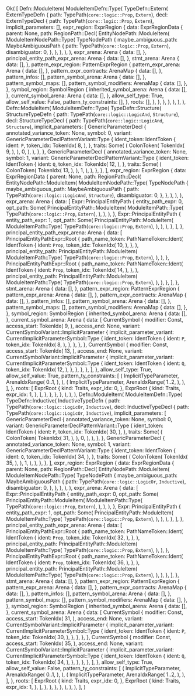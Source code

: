 Ok(
    [
        Defn::ModuleItem(
            ModuleItemDefn::Type(
                TypeDefn::Extern(
                    ExternTypeDefn {
                        path: TypePath(`core::logic::Prop`, `Extern`),
                        decl: ExternTypeDecl {
                            path: TypePath(`core::logic::Prop`, `Extern`),
                            implicit_parameters: [],
                            expr_region: ExprRegion {
                                data: ExprRegionData {
                                    parent: None,
                                    path: RegionPath::Decl(
                                        EntityNodePath::ModuleItem(
                                            ModuleItemNodePath::Type(
                                                TypeNodePath {
                                                    maybe_ambiguous_path: MaybeAmbiguousPath {
                                                        path: TypePath(`core::logic::Prop`, `Extern`),
                                                        disambiguator: 0,
                                                    },
                                                },
                                            ),
                                        ),
                                    ),
                                    expr_arena: Arena {
                                        data: [],
                                    },
                                    principal_entity_path_expr_arena: Arena {
                                        data: [],
                                    },
                                    stmt_arena: Arena {
                                        data: [],
                                    },
                                    pattern_expr_region: PatternExprRegion {
                                        pattern_expr_arena: Arena {
                                            data: [],
                                        },
                                        pattern_expr_contracts: ArenaMap {
                                            data: [],
                                        },
                                        pattern_infos: [],
                                        pattern_symbol_arena: Arena {
                                            data: [],
                                        },
                                        pattern_symbol_maps: [],
                                        pattern_symbol_modifiers: ArenaMap {
                                            data: [],
                                        },
                                    },
                                    symbol_region: SymbolRegion {
                                        inherited_symbol_arena: Arena {
                                            data: [],
                                        },
                                        current_symbol_arena: Arena {
                                            data: [],
                                        },
                                        allow_self_type: True,
                                        allow_self_value: False,
                                        pattern_ty_constraints: [],
                                    },
                                    roots: [],
                                },
                            },
                        },
                    },
                ),
            ),
        ),
        Defn::ModuleItem(
            ModuleItemDefn::Type(
                TypeDefn::Structure(
                    StructureTypeDefn {
                        path: TypePath(`core::logic::LogicAnd`, `Structure`),
                        decl: StructureTypeDecl {
                            path: TypePath(`core::logic::LogicAnd`, `Structure`),
                            implicit_parameters: [
                                GenericParameterDecl {
                                    annotated_variance_token: None,
                                    symbol: 0,
                                    variant: GenericParameterDeclPatternVariant::Type {
                                        ident_token: IdentToken {
                                            ident: `P`,
                                            token_idx: TokenIdx(
                                                8,
                                            ),
                                        },
                                        traits: Some(
                                            (
                                                ColonToken(
                                                    TokenIdx(
                                                        9,
                                                    ),
                                                ),
                                                0,
                                            ),
                                        ),
                                    },
                                },
                                GenericParameterDecl {
                                    annotated_variance_token: None,
                                    symbol: 1,
                                    variant: GenericParameterDeclPatternVariant::Type {
                                        ident_token: IdentToken {
                                            ident: `Q`,
                                            token_idx: TokenIdx(
                                                12,
                                            ),
                                        },
                                        traits: Some(
                                            (
                                                ColonToken(
                                                    TokenIdx(
                                                        13,
                                                    ),
                                                ),
                                                1,
                                            ),
                                        ),
                                    },
                                },
                            ],
                            expr_region: ExprRegion {
                                data: ExprRegionData {
                                    parent: None,
                                    path: RegionPath::Decl(
                                        EntityNodePath::ModuleItem(
                                            ModuleItemNodePath::Type(
                                                TypeNodePath {
                                                    maybe_ambiguous_path: MaybeAmbiguousPath {
                                                        path: TypePath(`core::logic::LogicAnd`, `Structure`),
                                                        disambiguator: 0,
                                                    },
                                                },
                                            ),
                                        ),
                                    ),
                                    expr_arena: Arena {
                                        data: [
                                            Expr::PrincipalEntityPath {
                                                entity_path_expr: 0,
                                                opt_path: Some(
                                                    PrincipalEntityPath::ModuleItem(
                                                        ModuleItemPath::Type(
                                                            TypePath(`core::logic::Prop`, `Extern`),
                                                        ),
                                                    ),
                                                ),
                                            },
                                            Expr::PrincipalEntityPath {
                                                entity_path_expr: 1,
                                                opt_path: Some(
                                                    PrincipalEntityPath::ModuleItem(
                                                        ModuleItemPath::Type(
                                                            TypePath(`core::logic::Prop`, `Extern`),
                                                        ),
                                                    ),
                                                ),
                                            },
                                        ],
                                    },
                                    principal_entity_path_expr_arena: Arena {
                                        data: [
                                            PrincipalEntityPathExpr::Root {
                                                path_name_token: PathNameToken::Ident(
                                                    IdentToken {
                                                        ident: `Prop`,
                                                        token_idx: TokenIdx(
                                                            10,
                                                        ),
                                                    },
                                                ),
                                                principal_entity_path: PrincipalEntityPath::ModuleItem(
                                                    ModuleItemPath::Type(
                                                        TypePath(`core::logic::Prop`, `Extern`),
                                                    ),
                                                ),
                                            },
                                            PrincipalEntityPathExpr::Root {
                                                path_name_token: PathNameToken::Ident(
                                                    IdentToken {
                                                        ident: `Prop`,
                                                        token_idx: TokenIdx(
                                                            14,
                                                        ),
                                                    },
                                                ),
                                                principal_entity_path: PrincipalEntityPath::ModuleItem(
                                                    ModuleItemPath::Type(
                                                        TypePath(`core::logic::Prop`, `Extern`),
                                                    ),
                                                ),
                                            },
                                        ],
                                    },
                                    stmt_arena: Arena {
                                        data: [],
                                    },
                                    pattern_expr_region: PatternExprRegion {
                                        pattern_expr_arena: Arena {
                                            data: [],
                                        },
                                        pattern_expr_contracts: ArenaMap {
                                            data: [],
                                        },
                                        pattern_infos: [],
                                        pattern_symbol_arena: Arena {
                                            data: [],
                                        },
                                        pattern_symbol_maps: [],
                                        pattern_symbol_modifiers: ArenaMap {
                                            data: [],
                                        },
                                    },
                                    symbol_region: SymbolRegion {
                                        inherited_symbol_arena: Arena {
                                            data: [],
                                        },
                                        current_symbol_arena: Arena {
                                            data: [
                                                CurrentSymbol {
                                                    modifier: Const,
                                                    access_start: TokenIdx(
                                                        9,
                                                    ),
                                                    access_end: None,
                                                    variant: CurrentSymbolVariant::ImplicitParameter {
                                                        implicit_parameter_variant: CurrentImplicitParameterSymbol::Type {
                                                            ident_token: IdentToken {
                                                                ident: `P`,
                                                                token_idx: TokenIdx(
                                                                    8,
                                                                ),
                                                            },
                                                        },
                                                    },
                                                },
                                                CurrentSymbol {
                                                    modifier: Const,
                                                    access_start: TokenIdx(
                                                        13,
                                                    ),
                                                    access_end: None,
                                                    variant: CurrentSymbolVariant::ImplicitParameter {
                                                        implicit_parameter_variant: CurrentImplicitParameterSymbol::Type {
                                                            ident_token: IdentToken {
                                                                ident: `Q`,
                                                                token_idx: TokenIdx(
                                                                    12,
                                                                ),
                                                            },
                                                        },
                                                    },
                                                },
                                            ],
                                        },
                                        allow_self_type: True,
                                        allow_self_value: True,
                                        pattern_ty_constraints: [
                                            (
                                                ImplicitTypeParameter,
                                                ArenaIdxRange(
                                                    0..1,
                                                ),
                                            ),
                                            (
                                                ImplicitTypeParameter,
                                                ArenaIdxRange(
                                                    1..2,
                                                ),
                                            ),
                                        ],
                                    },
                                    roots: [
                                        ExprRoot {
                                            kind: Traits,
                                            expr_idx: 0,
                                        },
                                        ExprRoot {
                                            kind: Traits,
                                            expr_idx: 1,
                                        },
                                    ],
                                },
                            },
                        },
                    },
                ),
            ),
        ),
        Defn::ModuleItem(
            ModuleItemDefn::Type(
                TypeDefn::Inductive(
                    InductiveTypeDefn {
                        path: TypePath(`core::logic::LogicOr`, `Inductive`),
                        decl: InductiveTypeDecl {
                            path: TypePath(`core::logic::LogicOr`, `Inductive`),
                            implicit_parameters: [
                                GenericParameterDecl {
                                    annotated_variance_token: None,
                                    symbol: 0,
                                    variant: GenericParameterDeclPatternVariant::Type {
                                        ident_token: IdentToken {
                                            ident: `P`,
                                            token_idx: TokenIdx(
                                                30,
                                            ),
                                        },
                                        traits: Some(
                                            (
                                                ColonToken(
                                                    TokenIdx(
                                                        31,
                                                    ),
                                                ),
                                                0,
                                            ),
                                        ),
                                    },
                                },
                                GenericParameterDecl {
                                    annotated_variance_token: None,
                                    symbol: 1,
                                    variant: GenericParameterDeclPatternVariant::Type {
                                        ident_token: IdentToken {
                                            ident: `Q`,
                                            token_idx: TokenIdx(
                                                34,
                                            ),
                                        },
                                        traits: Some(
                                            (
                                                ColonToken(
                                                    TokenIdx(
                                                        35,
                                                    ),
                                                ),
                                                1,
                                            ),
                                        ),
                                    },
                                },
                            ],
                            expr_region: ExprRegion {
                                data: ExprRegionData {
                                    parent: None,
                                    path: RegionPath::Decl(
                                        EntityNodePath::ModuleItem(
                                            ModuleItemNodePath::Type(
                                                TypeNodePath {
                                                    maybe_ambiguous_path: MaybeAmbiguousPath {
                                                        path: TypePath(`core::logic::LogicOr`, `Inductive`),
                                                        disambiguator: 0,
                                                    },
                                                },
                                            ),
                                        ),
                                    ),
                                    expr_arena: Arena {
                                        data: [
                                            Expr::PrincipalEntityPath {
                                                entity_path_expr: 0,
                                                opt_path: Some(
                                                    PrincipalEntityPath::ModuleItem(
                                                        ModuleItemPath::Type(
                                                            TypePath(`core::logic::Prop`, `Extern`),
                                                        ),
                                                    ),
                                                ),
                                            },
                                            Expr::PrincipalEntityPath {
                                                entity_path_expr: 1,
                                                opt_path: Some(
                                                    PrincipalEntityPath::ModuleItem(
                                                        ModuleItemPath::Type(
                                                            TypePath(`core::logic::Prop`, `Extern`),
                                                        ),
                                                    ),
                                                ),
                                            },
                                        ],
                                    },
                                    principal_entity_path_expr_arena: Arena {
                                        data: [
                                            PrincipalEntityPathExpr::Root {
                                                path_name_token: PathNameToken::Ident(
                                                    IdentToken {
                                                        ident: `Prop`,
                                                        token_idx: TokenIdx(
                                                            32,
                                                        ),
                                                    },
                                                ),
                                                principal_entity_path: PrincipalEntityPath::ModuleItem(
                                                    ModuleItemPath::Type(
                                                        TypePath(`core::logic::Prop`, `Extern`),
                                                    ),
                                                ),
                                            },
                                            PrincipalEntityPathExpr::Root {
                                                path_name_token: PathNameToken::Ident(
                                                    IdentToken {
                                                        ident: `Prop`,
                                                        token_idx: TokenIdx(
                                                            36,
                                                        ),
                                                    },
                                                ),
                                                principal_entity_path: PrincipalEntityPath::ModuleItem(
                                                    ModuleItemPath::Type(
                                                        TypePath(`core::logic::Prop`, `Extern`),
                                                    ),
                                                ),
                                            },
                                        ],
                                    },
                                    stmt_arena: Arena {
                                        data: [],
                                    },
                                    pattern_expr_region: PatternExprRegion {
                                        pattern_expr_arena: Arena {
                                            data: [],
                                        },
                                        pattern_expr_contracts: ArenaMap {
                                            data: [],
                                        },
                                        pattern_infos: [],
                                        pattern_symbol_arena: Arena {
                                            data: [],
                                        },
                                        pattern_symbol_maps: [],
                                        pattern_symbol_modifiers: ArenaMap {
                                            data: [],
                                        },
                                    },
                                    symbol_region: SymbolRegion {
                                        inherited_symbol_arena: Arena {
                                            data: [],
                                        },
                                        current_symbol_arena: Arena {
                                            data: [
                                                CurrentSymbol {
                                                    modifier: Const,
                                                    access_start: TokenIdx(
                                                        31,
                                                    ),
                                                    access_end: None,
                                                    variant: CurrentSymbolVariant::ImplicitParameter {
                                                        implicit_parameter_variant: CurrentImplicitParameterSymbol::Type {
                                                            ident_token: IdentToken {
                                                                ident: `P`,
                                                                token_idx: TokenIdx(
                                                                    30,
                                                                ),
                                                            },
                                                        },
                                                    },
                                                },
                                                CurrentSymbol {
                                                    modifier: Const,
                                                    access_start: TokenIdx(
                                                        35,
                                                    ),
                                                    access_end: None,
                                                    variant: CurrentSymbolVariant::ImplicitParameter {
                                                        implicit_parameter_variant: CurrentImplicitParameterSymbol::Type {
                                                            ident_token: IdentToken {
                                                                ident: `Q`,
                                                                token_idx: TokenIdx(
                                                                    34,
                                                                ),
                                                            },
                                                        },
                                                    },
                                                },
                                            ],
                                        },
                                        allow_self_type: True,
                                        allow_self_value: False,
                                        pattern_ty_constraints: [
                                            (
                                                ImplicitTypeParameter,
                                                ArenaIdxRange(
                                                    0..1,
                                                ),
                                            ),
                                            (
                                                ImplicitTypeParameter,
                                                ArenaIdxRange(
                                                    1..2,
                                                ),
                                            ),
                                        ],
                                    },
                                    roots: [
                                        ExprRoot {
                                            kind: Traits,
                                            expr_idx: 0,
                                        },
                                        ExprRoot {
                                            kind: Traits,
                                            expr_idx: 1,
                                        },
                                    ],
                                },
                            },
                        },
                    },
                ),
            ),
        ),
    ],
)